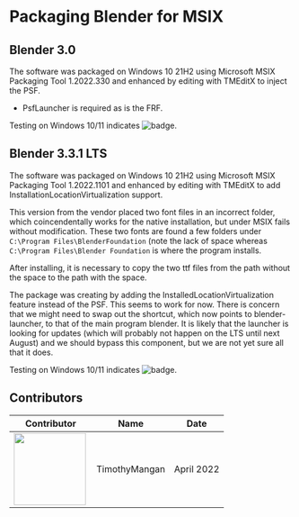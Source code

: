 # Packaging Blender for MSIX

## Blender 3.0
The software was packaged on Windows 10 21H2 using Microsoft MSIX Packaging Tool 1.2022.330 and enhanced by editing with TMEditX to inject the PSF.
* PsfLauncher is required as is the FRF.

Testing on Windows 10/11 indicates ![badge](https://img.shields.io/badge/-Full%20Fidelity-brightgreen?style=for-the-badge). 

## Blender 3.3.1 LTS
The software was packaged on Windows 10 21H2 using Microsoft MSIX Packaging Tool 1.2022.1101 and enhanced by editing with TMEditX to add InstallationLocationVirtualization support.

This version from the vendor placed two font files in an incorrect folder, which coincendentally works for the native installation, but under MSIX fails without modification.  These two fonts are found a few folders under `C:\Program Files\BlenderFoundation` (note the lack of space whereas `C:\Program Files\Blender Foundation` is where the program installs.

After installing, it is necessary to copy the two ttf files from the path without the space to the path with the space.

The package was creating by adding the InstalledLocationVirtualization feature instead of the PSF.  This seems to work for now.  There is concern that we might need to swap out the shortcut, which now points to blender-launcher, to that of the main program blender.  It is likely that the launcher is looking for updates (which will probably not happen on the LTS until next August) and we should bypass this component, but we are not yet sure all that it does.


Testing on Windows 10/11 indicates ![badge](https://img.shields.io/badge/-Full%20Fidelity-brightgreen?style=for-the-badge). 


## Contributors

| Contributor | Name | Date |
|----|----|----|
| [<img src="/media/Contributors/TimMangan.jpg" align="left" Height="128" />](/media/Contributors/TimMangan.jpg) | TimothyMangan | April 2022 | [<img src="/media/Contributors/TimMangan.jpg" align="left" Height="128" />](/media/Contributors/TimMangan.jpg) | TimothyMangan | December 2022 |


